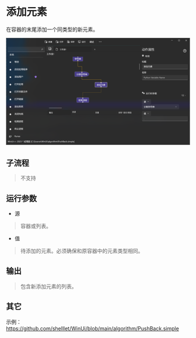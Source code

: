 # 添加元素 
在容器的末尾添加一个同类型的新元素。

![PushBack](./images/18.png ':size=90%')

## 子流程

> 不支持

## 运行参数

* 源
> 容器或列表。

* 值
> 待添加的元素。必须确保和原容器中的元素类型相同。

## 输出

> 包含新添加元素的列表。


## 其它

示例：https://github.com/shelllet/WinUi/blob/main/algorithm/PushBack.simple